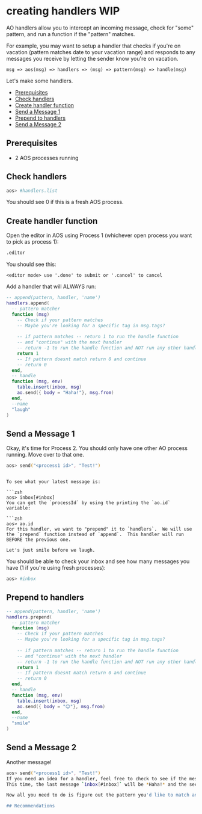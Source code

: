 # creating handlers WIP

AO handlers allow you to intercept an incoming message, check for "some" pattern, and run a function if the "pattern" matches.

For example,  you may want to setup a handler that checks if you're on vacation (pattern matches date to your vacation range) and responds to any messages you receive by letting the sender know you're on vacation.

`msg => aos(msg) => handlers => (msg) => pattern(msg) => handle(msg)`

Let's make some handlers.

<!-- toc -->

- [Prerequisites](#prerequisites)
- [Check handlers](#check-handlers)
- [Create handler function](#create-handler-function)
- [Send a Message 1](#send-a-message-1)
- [Prepend to handlers](#prepend-to-handlers)
- [Send a Message 2](#send-a-message-2)

<!-- tocstop -->

## Prerequisites

- 2 AOS processes running

## Check handlers

```sh
aos> #handlers.list
```

You should see 0 if this is a fresh AOS process.

## Create handler function

Open the editor in AOS using Process 1 (whichever open process you want to pick as process 1):

```zsh
.editor
```

You should see this:

`<editor mode> use '.done' to submit or '.cancel' to cancel`

Add a handler that will ALWAYS run:

```lua
-- append(pattern, handler, 'name')
handlers.append(
  -- pattern matcher
  function (msg)
    -- Check if your pattern matches
    -- Maybe you're looking for a specific tag in msg.tags?
    
    -- if pattern matches -- return 1 to run the handle function 
    -- and "continue" with the next handler
    -- return -1 to run the handle function and NOT run any other handlers
    return 1
    -- If pattern doesnt match return 0 and continue
    -- return 0
  end,
  -- handle
  function (msg, env)
    table.insert(inbox, msg)
    ao.send({ body = "Haha!"}, msg.from)
  end,
  --name
  "laugh"
)
```

## Send a Message 1

Okay, it's time for Process 2.  You should only have one other AO process running.  Move over to that one.

```zsh
aos> send("<process1 id>", "Test!")
```
```

To see what your latest message is:

```zsh
aos> inbox[#inbox]
You can get the `processId` by using the printing the `ao.id` variable:

```zsh
aos> ao.id
For this handler, we want to "prepend" it to `handlers`.  We will use the `prepend` function instead of `append`.  This handler will run BEFORE the previous one.

Let's just smile before we laugh.

```

You should be able to check your inbox and see how many messages you have (1 if you're using fresh processes):

```zsh
aos> #inbox

```

## Prepend to handlers

```lua
-- append(pattern, handler, 'name')
handlers.prepend(
  -- pattern matcher
  function (msg)
    -- Check if your pattern matches
    -- Maybe you're looking for a specific tag in msg.tags?
    
    -- if pattern matches -- return 1 to run the handle function 
    -- and "continue" with the next handler
    -- return -1 to run the handle function and NOT run any other handlers
    return 1
    -- If pattern doesnt match return 0 and continue
    -- return 0
  end,
  -- handle
  function (msg, env)
    table.insert(inbox, msg)
    ao.send({ body = "😊"}, msg.from) 
  end,
  --name
  "smile"
)
```

## Send a Message 2

Another message!

```zsh
aos> send("<process1 id>", "Test!")
If you need an idea for a handler, feel free to check to see if the message is from me and send me tokens if it is!
This time, the last message `inbox[#inbox]` will be *Haha!* and the second to last message `inbox[#inbox - 1]` will be 😊.

Now all you need to do is figure out the pattern you'd like to match and start buidling handlers!

## Recommendations

```